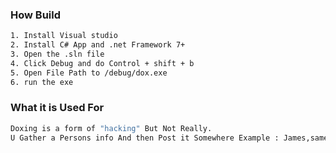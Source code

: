### How Build

```bash
1. Install Visual studio 
2. Install C# App and .net Framework 7+
3. Open the .sln file
4. Click Debug and do Control + shift + b
5. Open File Path to /debug/dox.exe
6. run the exe
```
### What it is Used For
```bash 
Doxing is a form of "hacking" But Not Really. 
U Gather a Persons info And then Post it Somewhere Example : James,same,54,123 main lane,911
```

